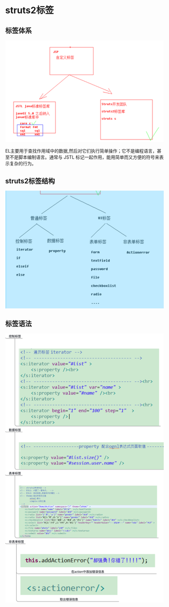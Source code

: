 # struts2标签

## 标签体系

![](../../.gitbook/assets/image%20%2880%29.png)

EL主要用于查找作用域中的数据,然后对它们执行简单操作；它不是编程语言，甚至不是脚本编制语言。通常与 JSTL 标记一起作用，能用简单而又方便的符号来表示复杂的行为。



## struts2标签结构

![](../../.gitbook/assets/image%20%28159%29.png)

## 标签语法

![](../../.gitbook/assets/image%20%2887%29.png)

